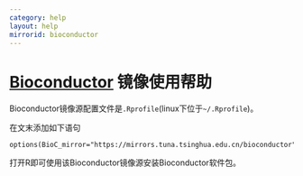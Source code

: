 ```yaml
---
category: help
layout: help
mirrorid: bioconductor
---
```


[Bioconductor](https://www.bioconductor.org) 镜像使用帮助
===================

Bioconductor镜像源配置文件是`.Rprofile`(linux下位于```~/.Rprofile```)。


在文末添加如下语句
```
options(BioC_mirror="https://mirrors.tuna.tsinghua.edu.cn/bioconductor")
```
打开R即可使用该Bioconductor镜像源安装Bioconductor软件包。
